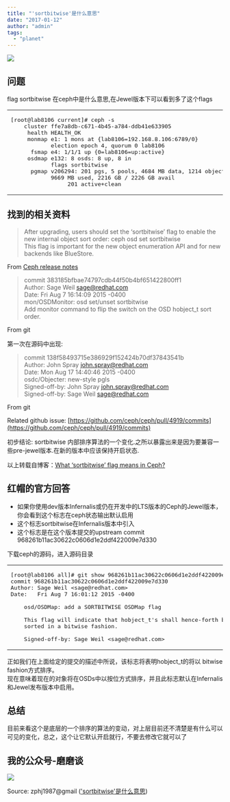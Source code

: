 ```yaml
---
title: "'sortbitwise'是什么意思"
date: "2017-01-12"
author: "admin"
tags: 
  - "planet"
---
```


  
![](images/techie.jpg)  

## 问题

flag sortbitwise 在ceph中是什么意思,在Jewel版本下可以看到多了这个flags

<table><tbody><tr><td class="code"><pre><span class="line">[root@lab8106 current]<span class="comment"># ceph -s</span></span><br><span class="line">    cluster ffe7a8db-c671-<span class="number">4</span>b45<span class="operator">-a</span>784-ddb41e633905</span><br><span class="line">     health HEALTH_OK</span><br><span class="line">     monmap e1: <span class="number">1</span> mons at {lab8106=<span class="number">192.168</span>.<span class="number">8.106</span>:<span class="number">6789</span>/<span class="number">0</span>}</span><br><span class="line">            election epoch <span class="number">4</span>, quorum <span class="number">0</span> lab8106</span><br><span class="line">      fsmap e4: <span class="number">1</span>/<span class="number">1</span>/<span class="number">1</span> up {<span class="number">0</span>=lab8106=up:active}</span><br><span class="line">     osdmap e132: <span class="number">8</span> osds: <span class="number">8</span> up, <span class="number">8</span> <span class="keyword">in</span></span><br><span class="line">            flags sortbitwise</span><br><span class="line">      pgmap v206294: <span class="number">201</span> pgs, <span class="number">5</span> pools, <span class="number">4684</span> MB data, <span class="number">1214</span> objects</span><br><span class="line">            <span class="number">9669</span> MB used, <span class="number">2216</span> GB / <span class="number">2226</span> GB avail</span><br><span class="line">                 <span class="number">201</span> active+clean</span><br></pre></td></tr></tbody></table>

## 找到的相关资料

> After upgrading, users should set the ‘sortbitwise’ flag to enable the new internal object sort order: ceph osd set sortbitwise  
> This flag is important for the new object enumeration API and for new backends like BlueStore.

From [Ceph release notes](http://docs.ceph.com/docs/master/release-notes/#upgrading-from-infernalis-or-hammer)

> commit 383185bfbae74797cdb44f50b4bf651422800ff1  
> Author: Sage Weil [sage@redhat.com](mailto:sage@redhat.com)  
> Date: Fri Aug 7 16:14:09 2015 -0400  
> mon/OSDMonitor: osd set/unset sortbitwise  
> Add monitor command to flip the switch on the OSD hobject\_t sort  
> order.

From git

第一次在源码中出现:

> commit 138f58493715e386929f152424b70df37843541b  
> Author: John Spray [john.spray@redhat.com](mailto:john.spray@redhat.com)  
> Date: Mon Aug 17 14:40:46 2015 -0400  
> osdc/Objecter: new-style pgls  
> Signed-off-by: John Spray [john.spray@redhat.com](mailto:john.spray@redhat.com)  
> Signed-off-by: Sage Weil [sage@redhat.com](mailto:sage@redhat.com)

From git

Related github issue: [https://github.com/ceph/ceph/pull/4919/commits](https://github.com/ceph/ceph/pull/4919/commits)

初步结论: sortbitwise 内部排序算法的一个变化.之所以暴露出来是因为要兼容一些pre-jewel版本.在新的版本中应该保持开启状态.

以上转载自博客：[What ‘sortbitwise’ flag means in Ceph?](https://medium.com/@george.shuklin/what-is-sortbitwise-flag-means-in-ceph-b4176748da42#.dfaw54rpf)

## 红帽的官方回答

- 如果你使用dev版本Infernalis或仍在开发中的LTS版本的Ceph的Jewel版本，你会看到这个标志在ceph状态输出默认启用
- 这个标志sortbitwise在Infernalis版本中引入
- 这个标志是在这个版本提交的upstream commit 968261b11ac30622c0606d1e2ddf422009e7d330

下载ceph的源码，进入源码目录  

<table><tbody><tr><td class="code"><pre><span class="line">[root@lab8106 all]<span class="comment"># git show 968261b11ac30622c0606d1e2ddf422009e7d330</span></span><br><span class="line">commit <span class="number">968261</span>b11ac30622c0606d1e2ddf422009e7d330</span><br><span class="line">Author: Sage Weil &lt;sage@redhat.com&gt;</span><br><span class="line">Date:   Fri Aug <span class="number">7</span> <span class="number">16</span>:<span class="number">01</span>:<span class="number">12</span> <span class="number">2015</span> -<span class="number">0400</span></span><br><span class="line"></span><br><span class="line">    osd/OSDMap: add a SORTBITWISE OSDMap flag</span><br><span class="line"></span><br><span class="line">    This flag will indicate that hobject_t<span class="string">'s shall hence-forth be</span><br><span class="line">    sorted in a bitwise fashion.</span><br><span class="line"></span><br><span class="line">    Signed-off-by: Sage Weil &lt;sage@redhat.com&gt;</span></span><br></pre></td></tr></tbody></table>

正如我们在上面给定的提交的描述中所说，该标志将表明hobject\_t的将以 bitwise fashion方式排序。  
现在意味着现在的对象将在OSDs中以按位方式排序，并且此标志默认在Infernalis和Jewel发布版本中启用。

## 总结

目前来看这个是底层的一个排序的算法的变动，对上层目前还不清楚是有什么可以可见的变化，总之，这个让它默认开启就行，不要去修改它就可以了

## 我的公众号-磨磨谈

  
![](images/qrcode_for_gh_6998a54d68f7_430.jpg)  

Source: zphj1987@gmail (['sortbitwise'是什么意思](http://www.zphj1987.com/2017/01/12/sortbitwise-mean/))
